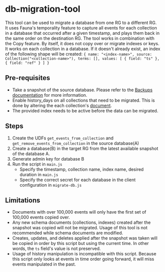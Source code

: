 # db-migration-tool

This tool can be used to migrate a database from one RG to a different RG.
It uses Fauna's temporality feature to capture all events for each collection in a database that occurred after a given timestamp, and plays them back in the same order on the destination RG.
The tool works in combination with the Copy feature. By itself, it does not copy over or migrate indexes or keys.
It works on each collection in a database.
If it doesn't already exist, an index of the following shape will be created:
  `{ name: "<index-name>", source: Collection("<collection-name>"), terms: [], values: [ { field: "ts" }, { field: "ref" } ] }`

## Pre-requisites

- Take a snapshot of the source database. Please refer to the [Backups documentation](https://docs.fauna.com/fauna/current/administration/backups) for more information.
- Enable history_days on all collections that need to be migrated. This is done by altering the each collection's [document](https://docs.fauna.com/fauna/current/reference/schema_entities/collection/document_definition#fields).
- The provided index needs to be active before the data can be migrated.

## Steps

1. Create the UDFs `get_events_from_collection` and `get_remove_events_from_collection` in the source database(A)
2. Create a database(B) in the target RG from the latest available snapshot of the database A.
3. Generate admin key for database B
4. Run the script in `main.js`
   - Specify the timestamp, collection name, index name, desired duration in `main.js`
   - Specify the correct secret for each database in the client configuration in `migrate-db.js`
     

## Limitations

- Documents with over 100,000 events will only have the first set of 100,000 events copied over.
- Any new schema documents (collections, indexes) created after the snapshot was copied will not be migrated. Usage of this tool is not recommended while schema documents are modified.
- Creates, updates, and deletes applied after the snapshot was taken will be copied in order by this script but using the current time. In other words, the `ts` field's value is not preserved.
- Usage of history manipulation is incompatible with this script. Because this script only looks at events in time order going forward, it will miss events manipulated in the past.
